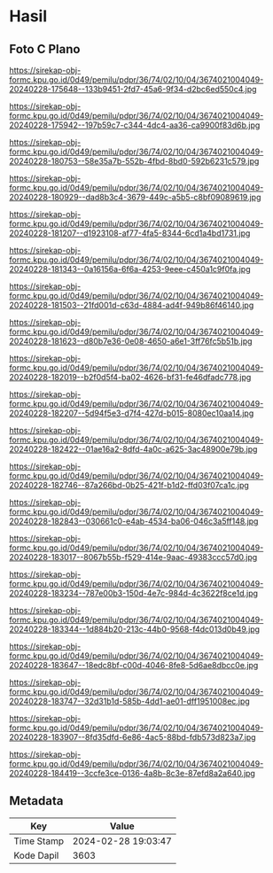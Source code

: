 # Hasil

## Foto C Plano

https://sirekap-obj-formc.kpu.go.id/0d49/pemilu/pdpr/36/74/02/10/04/3674021004049-20240228-175648--133b9451-2fd7-45a6-9f34-d2bc6ed550c4.jpg

https://sirekap-obj-formc.kpu.go.id/0d49/pemilu/pdpr/36/74/02/10/04/3674021004049-20240228-175942--197b59c7-c344-4dc4-aa36-ca9900f83d6b.jpg

https://sirekap-obj-formc.kpu.go.id/0d49/pemilu/pdpr/36/74/02/10/04/3674021004049-20240228-180753--58e35a7b-552b-4fbd-8bd0-592b6231c579.jpg

https://sirekap-obj-formc.kpu.go.id/0d49/pemilu/pdpr/36/74/02/10/04/3674021004049-20240228-180929--dad8b3c4-3679-449c-a5b5-c8bf09089619.jpg

https://sirekap-obj-formc.kpu.go.id/0d49/pemilu/pdpr/36/74/02/10/04/3674021004049-20240228-181207--d1923108-af77-4fa5-8344-6cd1a4bd1731.jpg

https://sirekap-obj-formc.kpu.go.id/0d49/pemilu/pdpr/36/74/02/10/04/3674021004049-20240228-181343--0a16156a-6f6a-4253-9eee-c450a1c9f0fa.jpg

https://sirekap-obj-formc.kpu.go.id/0d49/pemilu/pdpr/36/74/02/10/04/3674021004049-20240228-181503--21fd001d-c63d-4884-ad4f-949b86f46140.jpg

https://sirekap-obj-formc.kpu.go.id/0d49/pemilu/pdpr/36/74/02/10/04/3674021004049-20240228-181623--d80b7e36-0e08-4650-a6e1-3ff76fc5b51b.jpg

https://sirekap-obj-formc.kpu.go.id/0d49/pemilu/pdpr/36/74/02/10/04/3674021004049-20240228-182019--b2f0d5f4-ba02-4626-bf31-fe46dfadc778.jpg

https://sirekap-obj-formc.kpu.go.id/0d49/pemilu/pdpr/36/74/02/10/04/3674021004049-20240228-182207--5d94f5e3-d7f4-427d-b015-8080ec10aa14.jpg

https://sirekap-obj-formc.kpu.go.id/0d49/pemilu/pdpr/36/74/02/10/04/3674021004049-20240228-182422--01ae16a2-8dfd-4a0c-a625-3ac48900e79b.jpg

https://sirekap-obj-formc.kpu.go.id/0d49/pemilu/pdpr/36/74/02/10/04/3674021004049-20240228-182746--87a266bd-0b25-421f-b1d2-ffd03f07ca1c.jpg

https://sirekap-obj-formc.kpu.go.id/0d49/pemilu/pdpr/36/74/02/10/04/3674021004049-20240228-182843--030661c0-e4ab-4534-ba06-046c3a5ff148.jpg

https://sirekap-obj-formc.kpu.go.id/0d49/pemilu/pdpr/36/74/02/10/04/3674021004049-20240228-183017--8067b55b-f529-414e-9aac-49383ccc57d0.jpg

https://sirekap-obj-formc.kpu.go.id/0d49/pemilu/pdpr/36/74/02/10/04/3674021004049-20240228-183234--787e00b3-150d-4e7c-984d-4c3622f8ce1d.jpg

https://sirekap-obj-formc.kpu.go.id/0d49/pemilu/pdpr/36/74/02/10/04/3674021004049-20240228-183344--1d884b20-213c-44b0-9568-f4dc013d0b49.jpg

https://sirekap-obj-formc.kpu.go.id/0d49/pemilu/pdpr/36/74/02/10/04/3674021004049-20240228-183647--18edc8bf-c00d-4046-8fe8-5d6ae8dbcc0e.jpg

https://sirekap-obj-formc.kpu.go.id/0d49/pemilu/pdpr/36/74/02/10/04/3674021004049-20240228-183747--32d31b1d-585b-4dd1-ae01-dff1951008ec.jpg

https://sirekap-obj-formc.kpu.go.id/0d49/pemilu/pdpr/36/74/02/10/04/3674021004049-20240228-183907--8fd35dfd-6e86-4ac5-88bd-fdb573d823a7.jpg

https://sirekap-obj-formc.kpu.go.id/0d49/pemilu/pdpr/36/74/02/10/04/3674021004049-20240228-184419--3ccfe3ce-0136-4a8b-8c3e-87efd8a2a640.jpg


## Metadata

| Key        | Value               |
| ---------- | ------------------- |
| Time Stamp | 2024-02-28 19:03:47 |
| Kode Dapil | 3603                |



